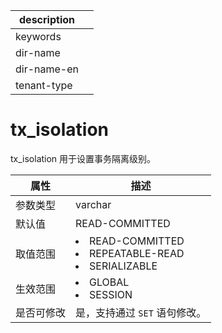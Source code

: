 |description||
|---|---|
|keywords||
|dir-name||
|dir-name-en||
|tenant-type||

# tx_isolation

tx_isolation 用于设置事务隔离级别。

| **属性**  |                            **描述**                            |
|---------|------------------------------------------------------------------------------------------------------------------------------------------------------------------------------------------------------------------------------------|
| 参数类型    | varchar                                                      |
| 默认值     | READ-COMMITTED                                               |
| 取值范围    | <li> READ-COMMITTED   <li> REPEATABLE-READ   <li> SERIALIZABLE    |
| 生效范围    | <li> GLOBAL   <li> SESSION                                         |
| 是否可修改  | 是，支持通过 `SET` 语句修改。|
